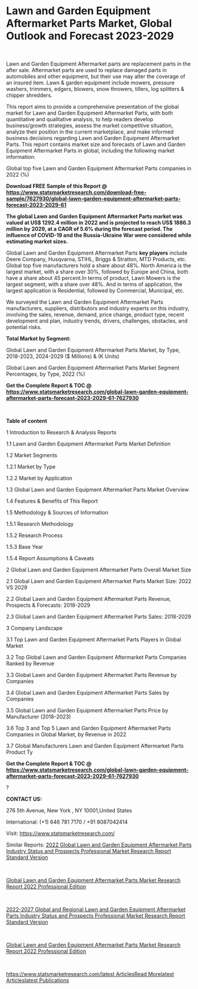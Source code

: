 <h1>Lawn and Garden Equipment Aftermarket Parts Market, Global Outlook and Forecast 2023-2029</h1><br/><p>Lawn and Garden Equipment Aftermarket parts are replacement parts in the after sale. Aftermarket parts are used to replace damaged parts in automobiles and other equipment, but their use may alter the coverage of an insured item. Lawn & garden equipment include mowers, pressure washers, trimmers, edgers, blowers, snow throwers, tillers, log splitters & chipper shredders.</p>
 
 
 
 <p>This report aims to provide a comprehensive presentation of the global market for Lawn and Garden Equipment Aftermarket Parts, with both quantitative and qualitative analysis, to help readers develop business/growth strategies, assess the market competitive situation, analyze their position in the current marketplace, and make informed business decisions regarding Lawn and Garden Equipment Aftermarket Parts. This report contains market size and forecasts of Lawn and Garden Equipment Aftermarket Parts in global, including the following market information:</p>
 
 
 
 <p>Global top five Lawn and Garden Equipment Aftermarket Parts companies in 2022 (%)</p>
 
 
 
 <p><strong>Download FREE Sample of this Report @ <a href="https://www.statsmarketresearch.com/download-free-sample/7627930/global-lawn-garden-equipment-aftermarket-parts-forecast-2023-2029-61">https://www.statsmarketresearch.com/download-free-sample/7627930/global-lawn-garden-equipment-aftermarket-parts-forecast-2023-2029-61</a></strong></p>
 
 
 
 <p><strong>The global Lawn and Garden Equipment Aftermarket Parts market was valued at US$ 1292.4 million in 2022 and is projected to reach US$ 1886.3 million by 2029, at a <strong>CAGR</strong> of 5.6% during the forecast period. The influence of COVID-19 and the Russia-Ukraine War were considered while estimating market sizes.</strong></p>
 
 
 
 <p>Global Lawn and Garden Equipment Aftermarket Parts <strong>key players</strong> include Deere Company, Husqvarna, STIHL, Briggs & Stratton, MTD Products, etc. Global top five manufacturers hold a share about 48%. North America is the largest market, with a share over 30%, followed by Europe and China, both have a share about 45 percent.In terms of product, Lawn Mowers is the largest segment, with a share over 48%. And in terms of application, the largest application is Residential, followed by Commercial, Municipal, etc.</p>
 
 
 
 <p>We surveyed the Lawn and Garden Equipment Aftermarket Parts manufacturers, suppliers, distributors and industry experts on this industry, involving the sales, revenue, demand, price change, product type, recent development and plan, industry trends, drivers, challenges, obstacles, and potential risks.</p>
 
 
 
 <p><strong>Total Market by Segment:</strong></p>
 
 
 
 <p>Global Lawn and Garden Equipment Aftermarket Parts Market, by Type, 2018-2023, 2024-2029 ($ Millions) & (K Units)</p>
 
 
 
 <p>Global Lawn and Garden Equipment Aftermarket Parts Market Segment Percentages, by Type, 2022 (%)</p>
 
 
 
 <div><b>Get the Complete Report & TOC @ <a href="https://www.statsmarketresearch.com/global-lawn-garden-equipment-aftermarket-parts-forecast-2023-2029-61-7627930">https://www.statsmarketresearch.com/global-lawn-garden-equipment-aftermarket-parts-forecast-2023-2029-61-7627930</a></b></div>
 
 
 
 <p><br />
 
 <b>Table of content</b></p>
 
 
 
 <p>1 Introduction to Research & Analysis Reports<br />
 
 1.1 Lawn and Garden Equipment Aftermarket Parts Market Definition<br />
 
 1.2 Market Segments<br />
 
 1.2.1 Market by Type<br />
 
 1.2.2 Market by Application<br />
 
 1.3 Global Lawn and Garden Equipment Aftermarket Parts Market Overview<br />
 
 1.4 Features & Benefits of This Report<br />
 
 1.5 Methodology & Sources of Information<br />
 
 1.5.1 Research Methodology<br />
 
 1.5.2 Research Process<br />
 
 1.5.3 Base Year<br />
 
 1.5.4 Report Assumptions & Caveats<br />
 
 2 Global Lawn and Garden Equipment Aftermarket Parts Overall Market Size<br />
 
 2.1 Global Lawn and Garden Equipment Aftermarket Parts Market Size: 2022 VS 2029<br />
 
 2.2 Global Lawn and Garden Equipment Aftermarket Parts Revenue, Prospects & Forecasts: 2018-2029<br />
 
 2.3 Global Lawn and Garden Equipment Aftermarket Parts Sales: 2018-2029<br />
 
 3 Company Landscape<br />
 
 3.1 Top Lawn and Garden Equipment Aftermarket Parts Players in Global Market<br />
 
 3.2 Top Global Lawn and Garden Equipment Aftermarket Parts Companies Ranked by Revenue<br />
 
 3.3 Global Lawn and Garden Equipment Aftermarket Parts Revenue by Companies<br />
 
 3.4 Global Lawn and Garden Equipment Aftermarket Parts Sales by Companies<br />
 
 3.5 Global Lawn and Garden Equipment Aftermarket Parts Price by Manufacturer (2018-2023)<br />
 
 3.6 Top 3 and Top 5 Lawn and Garden Equipment Aftermarket Parts Companies in Global Market, by Revenue in 2022<br />
 
 3.7 Global Manufacturers Lawn and Garden Equipment Aftermarket Parts Product Ty</p>
 
 
 
 <div><b>Get the Complete Report & TOC @ <a href="https://www.statsmarketresearch.com/global-lawn-garden-equipment-aftermarket-parts-forecast-2023-2029-61-7627930">https://www.statsmarketresearch.com/global-lawn-garden-equipment-aftermarket-parts-forecast-2023-2029-61-7627930</a></b></div>
 
 
 
 <p>? </p>
 
 
 
 <p><b>CONTACT US:</b><br />
 
 276 5th Avenue, New York , NY 10001,United States<br />
 
 International: (+1) 646 781 7170 / +91 8087042414<br />
 
 Visit: <a href="https://www.statsmarketresearch.com/">https://www.statsmarketresearch.com/</a><br />
 
 Similar Reports: <a href="https://www.statsmarketresearch.com/global-lawn-garden-equipment-aftermarket-parts-forecast-2023-2029-61-7627930">2022 Global Lawn and Garden Equipment Aftermarket Parts Industry Status and Prospects Professional Market Research Report Standard Version</a><br />
 
 <br />
 
 <a href="https://www.statsmarketresearch.com/global-lawn-garden-equipment-aftermarket-parts-forecast-2023-2029-61-7627930">Global Lawn and Garden Equipment Aftermarket Parts Market Research Report 2022 Professional Edition</a><br />
 
 <br />
 
 <a href="https://www.statsmarketresearch.com/global-lawn-garden-equipment-aftermarket-parts-forecast-2023-2029-61-7627930">2022-2027 Global and Regional Lawn and Garden Equipment Aftermarket Parts Industry Status and Prospects Professional Market Research Report Standard Version</a><br />
 
 <br />
 
 <a href="https://www.statsmarketresearch.com/global-lawn-garden-equipment-aftermarket-parts-forecast-2023-2029-61-7627930">Global Lawn and Garden Equipment Aftermarket Parts Market Research Report 2022 Professional Edition</a><br />
 
 <br />
 
 <a href="https://gyeongbokgung.com">https://www.statsmarketresearch.com/</a><a href="https://hallyeomaritime.com">latest Articles</a><a href="https://jingwansa.com">Read More</a><a href="https://nguoiviet.jp/">latest Articles</a><a href="https://www.intelmarketresearch.com/">latest Publications</a></p>